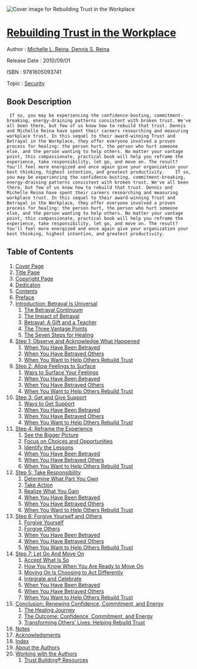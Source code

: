 ![Cover image for Rebuilding Trust in the Workplace](https://imgdetail.ebookreading.net/cover/cover/security/EB9781605093741.jpg)

[Rebuilding Trust in the Workplace](https://ebookreading.net/view/book/Rebuilding+Trust+in+the+Workplace-EB9781605093741_1.html "Rebuilding Trust in the Workplace")
====================================================================================================================

Author : [Michelle L. Reina](https://ebookreading.net/search/author/Michelle+L.+Reina),[ Dennis S. Reina](https://ebookreading.net/search/author/+Dennis+S.+Reina)

Release Date : 2010/09/01

ISBN : 9781605093741

Topic : [Security](https://ebookreading.net/search/category/security)

Book Description
-----------------

     If so, you may be experiencing the confidence-busting, commitment-breaking, energy-draining patterns consistent with broken trust. We've all been there, but few of us know how to rebuild that trust. Dennis and Michelle Reina have spent their careers researching and measuring workplace trust. In this sequel to their award-winning Trust and Betrayal in the Workplace, they offer everyone involved a proven process for healing: the person hurt, the person who hurt someone else, and the person wanting to help others. No matter your vantage point, this compassionate, practical book will help you reframe the experience, take responsibility, let go, and move on. The result? You'll feel more energized and once again give your organization your best thinking, highest intention, and greatest productivity.    If so, you may be experiencing the confidence-busting, commitment-breaking, energy-draining patterns consistent with broken trust. We've all been there, but few of us know how to rebuild that trust. Dennis and Michelle Reina have spent their careers researching and measuring workplace trust. In this sequel to their award-winning Trust and Betrayal in the Workplace, they offer everyone involved a proven process for healing: the person hurt, the person who hurt someone else, and the person wanting to help others. No matter your vantage point, this compassionate, practical book will help you reframe the experience, take responsibility, let go, and move on. The result? You'll feel more energized and once again give your organization your best thinking, highest intention, and greatest productivity.                 
Table of Contents
-----------------

1. [Cover Page](https://ebookreading.net/view/book/Rebuilding+Trust+in+the+Workplace-EB9781605093741_1.html)
1. [Title Page](https://ebookreading.net/view/book/Rebuilding+Trust+in+the+Workplace-EB9781605093741_4.html#ch00_fm03_title)
1. [Copyright Page](https://ebookreading.net/view/book/Rebuilding+Trust+in+the+Workplace-EB9781605093741_5.html#ch00_fm04_copy)
1. [Dedicaton](https://ebookreading.net/view/book/Rebuilding+Trust+in+the+Workplace-EB9781605093741_6.html#ch00_fm05_ded)
1. [Contents](https://ebookreading.net/view/book/Rebuilding+Trust+in+the+Workplace-EB9781605093741_8.html#ch00_fm07_contents)
1. [Preface](https://ebookreading.net/view/book/Rebuilding+Trust+in+the+Workplace-EB9781605093741_9.html#ch00_fm08_preface)
1. [Introduction: Betrayal Is Universal](https://ebookreading.net/view/book/Rebuilding+Trust+in+the+Workplace-EB9781605093741_11.html#ch00_intro)
    1. [The Betrayal Continuum](https://ebookreading.net/view/book/Rebuilding+Trust+in+the+Workplace-EB9781605093741_11.html#introlev1)
    1. [The Impact of Betrayal](https://ebookreading.net/view/book/Rebuilding+Trust+in+the+Workplace-EB9781605093741_11.html#introlev2)
    1. [Betrayal: A Gift and a Teacher](https://ebookreading.net/view/book/Rebuilding+Trust+in+the+Workplace-EB9781605093741_11.html#introlev3)
    1. [The Three Vantage Points](https://ebookreading.net/view/book/Rebuilding+Trust+in+the+Workplace-EB9781605093741_11.html#introlev4)
    1. [The Seven Steps for Healing](https://ebookreading.net/view/book/Rebuilding+Trust+in+the+Workplace-EB9781605093741_11.html#introlev5)
1. [Step 1: Observe and Acknowledge What Happened](https://ebookreading.net/view/book/Rebuilding+Trust+in+the+Workplace-EB9781605093741_12.html#ch01)
    1. [When You Have Been Betrayed](https://ebookreading.net/view/book/Rebuilding+Trust+in+the+Workplace-EB9781605093741_12.html#ch01lev1)
    1. [When You Have Betrayed Others](https://ebookreading.net/view/book/Rebuilding+Trust+in+the+Workplace-EB9781605093741_12.html#ch01lev2)
    1. [When You Want to Help Others Rebuild Trust](https://ebookreading.net/view/book/Rebuilding+Trust+in+the+Workplace-EB9781605093741_12.html#ch01lev3)
1. [Step 2: Allow Feelings to Surface](https://ebookreading.net/view/book/Rebuilding+Trust+in+the+Workplace-EB9781605093741_13.html#ch02)
    1. [Ways to Surface Your Feelings](https://ebookreading.net/view/book/Rebuilding+Trust+in+the+Workplace-EB9781605093741_13.html#ch02lev1)
    1. [When You Have Been Betrayed](https://ebookreading.net/view/book/Rebuilding+Trust+in+the+Workplace-EB9781605093741_13.html#ch02lev2)
    1. [When You Have Betrayed Others](https://ebookreading.net/view/book/Rebuilding+Trust+in+the+Workplace-EB9781605093741_13.html#ch02lev3)
    1. [When You Want to Help Others Rebuild Trust](https://ebookreading.net/view/book/Rebuilding+Trust+in+the+Workplace-EB9781605093741_13.html#ch02lev4)
1. [Step 3: Get and Give Support](https://ebookreading.net/view/book/Rebuilding+Trust+in+the+Workplace-EB9781605093741_15.html#ch03)
    1. [Ways to Get Support](https://ebookreading.net/view/book/Rebuilding+Trust+in+the+Workplace-EB9781605093741_15.html#ch03lev1)
    1. [When You Have Been Betrayed](https://ebookreading.net/view/book/Rebuilding+Trust+in+the+Workplace-EB9781605093741_15.html#ch03lev2)
    1. [When You Have Betrayed Others](https://ebookreading.net/view/book/Rebuilding+Trust+in+the+Workplace-EB9781605093741_15.html#ch03lev3)
    1. [When You Want to Help Others Rebuild Trust](https://ebookreading.net/view/book/Rebuilding+Trust+in+the+Workplace-EB9781605093741_15.html#ch03lev4)
1. [Step 4: Reframe the Experience](https://ebookreading.net/view/book/Rebuilding+Trust+in+the+Workplace-EB9781605093741_0.html#ch04)
    1. [See the Bigger Picture](https://ebookreading.net/view/book/Rebuilding+Trust+in+the+Workplace-EB9781605093741_0.html#ch04lev1)
    1. [Focus on Choices and Opportunities](https://ebookreading.net/view/book/Rebuilding+Trust+in+the+Workplace-EB9781605093741_0.html#ch04lev2)
    1. [Identify the Lessons](https://ebookreading.net/view/book/Rebuilding+Trust+in+the+Workplace-EB9781605093741_0.html#ch04lev3)
    1. [When You Have Been Betrayed](https://ebookreading.net/view/book/Rebuilding+Trust+in+the+Workplace-EB9781605093741_0.html#ch04lev4)
    1. [When You Have Betrayed Others](https://ebookreading.net/view/book/Rebuilding+Trust+in+the+Workplace-EB9781605093741_0.html#ch04lev5)
    1. [When You Want to Help Others Rebuild Trust](https://ebookreading.net/view/book/Rebuilding+Trust+in+the+Workplace-EB9781605093741_0.html#ch04lev6)
1. [Step 5: Take Responsibility](https://ebookreading.net/view/book/Rebuilding+Trust+in+the+Workplace-EB9781605093741_16.html#ch05)
    1. [Determine What Part You Own](https://ebookreading.net/view/book/Rebuilding+Trust+in+the+Workplace-EB9781605093741_16.html#ch05lev1)
    1. [Take Action](https://ebookreading.net/view/book/Rebuilding+Trust+in+the+Workplace-EB9781605093741_16.html#ch05lev2)
    1. [Realize What You Gain](https://ebookreading.net/view/book/Rebuilding+Trust+in+the+Workplace-EB9781605093741_16.html#ch05lev3)
    1. [When You Have Been Betrayed](https://ebookreading.net/view/book/Rebuilding+Trust+in+the+Workplace-EB9781605093741_16.html#ch05lev4)
    1. [When You Have Betrayed Others](https://ebookreading.net/view/book/Rebuilding+Trust+in+the+Workplace-EB9781605093741_16.html#ch05lev5)
    1. [When You Want to Help Others Rebuild Trust](https://ebookreading.net/view/book/Rebuilding+Trust+in+the+Workplace-EB9781605093741_16.html#ch05lev6)
1. [Step 6: Forgive Yourself and Others](https://ebookreading.net/view/book/Rebuilding+Trust+in+the+Workplace-EB9781605093741_17.html#ch06)
    1. [Forgive Yourself](https://ebookreading.net/view/book/Rebuilding+Trust+in+the+Workplace-EB9781605093741_17.html#ch06lev1)
    1. [Forgive Others](https://ebookreading.net/view/book/Rebuilding+Trust+in+the+Workplace-EB9781605093741_17.html#ch06lev2)
    1. [When You Have Been Betrayed](https://ebookreading.net/view/book/Rebuilding+Trust+in+the+Workplace-EB9781605093741_17.html#ch06lev3)
    1. [When You Have Betrayed Others](https://ebookreading.net/view/book/Rebuilding+Trust+in+the+Workplace-EB9781605093741_17.html#ch06lev4)
    1. [When You Want to Help Others Rebuild Trust](https://ebookreading.net/view/book/Rebuilding+Trust+in+the+Workplace-EB9781605093741_17.html#ch06lev5)
1. [Step 7: Let Go And Move On](https://ebookreading.net/view/book/Rebuilding+Trust+in+the+Workplace-EB9781605093741_18.html#ch07)
    1. [Accept What Is So](https://ebookreading.net/view/book/Rebuilding+Trust+in+the+Workplace-EB9781605093741_18.html#ch07lev1)
    1. [How You Know When You Are Ready to Move On](https://ebookreading.net/view/book/Rebuilding+Trust+in+the+Workplace-EB9781605093741_18.html#ch07lev2)
    1. [Moving On Is Choosing to Act Differently](https://ebookreading.net/view/book/Rebuilding+Trust+in+the+Workplace-EB9781605093741_18.html#ch07lev3)
    1. [Integrate and Celebrate](https://ebookreading.net/view/book/Rebuilding+Trust+in+the+Workplace-EB9781605093741_18.html#ch07lev4)
    1. [When You Have Been Betrayed](https://ebookreading.net/view/book/Rebuilding+Trust+in+the+Workplace-EB9781605093741_18.html#ch07lev5)
    1. [When You Have Betrayed Others](https://ebookreading.net/view/book/Rebuilding+Trust+in+the+Workplace-EB9781605093741_18.html#ch07lev6)
    1. [When You Want to Help Others Rebuild Trust](https://ebookreading.net/view/book/Rebuilding+Trust+in+the+Workplace-EB9781605093741_18.html#ch07lev7)
1. [Conclusion: Renewing Confidence, Commitment, and Energy](https://ebookreading.net/view/book/Rebuilding+Trust+in+the+Workplace-EB9781605093741_19.html#ch08)
    1. [The Healing Journey](https://ebookreading.net/view/book/Rebuilding+Trust+in+the+Workplace-EB9781605093741_19.html#ch08lev1)
    1. [The Outcome: Confidence, Commitment, and Energy](https://ebookreading.net/view/book/Rebuilding+Trust+in+the+Workplace-EB9781605093741_19.html#ch08lev2)
    1. [Transforming Others’ Lives: Helping Rebuild Trust](https://ebookreading.net/view/book/Rebuilding+Trust+in+the+Workplace-EB9781605093741_19.html#ch08lev3)
1. [Notes](https://ebookreading.net/view/book/Rebuilding+Trust+in+the+Workplace-EB9781605093741_20.html#ch09_notes)
1. [Acknowledgments](https://ebookreading.net/view/book/Rebuilding+Trust+in+the+Workplace-EB9781605093741_21.html#ch10_ack)
1. [Index](https://ebookreading.net/view/book/Rebuilding+Trust+in+the+Workplace-EB9781605093741_22.html#ch11_index)
1. [About the Authors](https://ebookreading.net/view/book/Rebuilding+Trust+in+the+Workplace-EB9781605093741_23.html#ch12_about)
1. [Working with the Authors](https://ebookreading.net/view/book/Rebuilding+Trust+in+the+Workplace-EB9781605093741_24.html#ch13_working)
    1. [Trust Building® Resources](https://ebookreading.net/view/book/Rebuilding+Trust+in+the+Workplace-EB9781605093741_24.html#ch13lev1)
